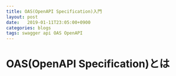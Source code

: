 ```yaml
---
title: OAS(OpenAPI Specification)入門
layout: post
date:   2019-01-11T23:05:00+0900
categories: blogs
tags: swagger api OAS OpenAPI
---
```


# OAS(OpenAPI Specification)とは


